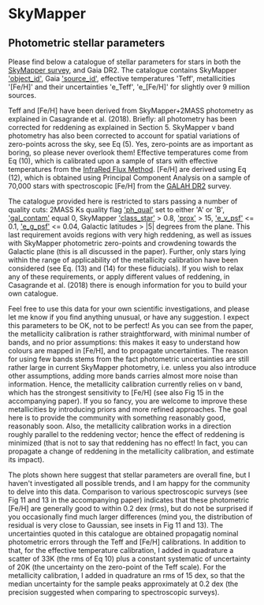 # SkyMapper
Photometric stellar parameters
-------------------------------------------------------

Please find below a catalogue of stellar parameters for stars in
both the [SkyMapper survey](http://adsabs.harvard.edu/abs/2018PASA...35...10W), 
and Gaia DR2. The catalogue contains SkyMapper
['object_id'](http://skymapper.anu.edu.au/table-browser/), 
Gaia ['source_id'](https://gaia.aip.de/metadata/gdr2/gaia_source/), 
effective temperatures 'Teff', metallicities '[Fe/H]' and their uncertainties 
'e_Teff', 'e_[Fe/H]' for slightly over 9 million sources.

Teff and [Fe/H] have been derived from SkyMapper+2MASS photometry as explained
in Casagrande et al. (2018). Briefly: all photometry has been corrected for
reddening as explained in Section 5. SkyMapper v band photometry has also been
corrected to account for spatial variations of zero-points across the sky, see
Eq (5). Yes, zero-points are as important as boring, so please never overlook
them!
Effective temperatures come from Eq (10), which is calibrated upon a sample of 
stars with effective temperatures from the 
[InfraRed Flux Method](http://adsabs.harvard.edu/abs/2010A%26A...512A..54C). [Fe/H] are
derived using Eq (12), which is obtained using Principal Component Analysis on
a sample of 70,000 stars with spectroscopic [Fe/H] from the 
[GALAH DR2](http://adsabs.harvard.edu/abs/2018MNRAS.478.4513B) survey.

The catalogue provided here is restricted to stars passing a number of quality
cuts: 2MASS Ks quality flag ['ph_qual'](https://old.ipac.caltech.edu/2mass/releases/allsky/doc/sec1_6b.html#phqual) 
set to either 'A' or 'B', ['gal_contam'](https://old.ipac.caltech.edu/2mass/releases/allsky/doc/sec2_2a.html)
equal 0, SkyMapper ['class_star'](http://skymapper.anu.edu.au/table-browser/) > 0.8, 
['prox'](http://skymapper.anu.edu.au/table-browser/) > 15, 
['e_v_psf'](http://skymapper.anu.edu.au/table-browser/) <= 0.1,
['e_g_psf'](http://skymapper.anu.edu.au/table-browser/) <= 0.04, 
Galactic latitudes > |5| degrees from the plane. This last
requirement avoids regions with very high reddening, as well as issues
with SkyMapper photometric zero-points and crowdening towards the Galactic
plane (this is all discussed in the paper). Further, only stars lying within the
range of applicability of the metallicity calibration have been considered
(see Eq. (13) and (14) for these fiducials). If you wish to relax any of these
requirements, or apply different values of reddening, in Casagrande et al.
(2018) there is enough information for you to build your own catalogue. 

Feel free to use this data for your own scientific investigations, and please
let me know if you find anything unusual, or have any suggestion.
I expect this parameters to be OK, not to be perfect! As you can see from the
paper, the metallicity calibration is rather straightforward, with minimal number 
of bands, and no prior assumptions: this makes it easy to understand how colours 
are mapped in [Fe/H], and to propagate uncertainties. The reason for using few 
bands stems from the fact photometric uncertainties are still rather large in 
current SkyMapper photometry, i.e. unless you also introduce other assumptions, 
adding more bands carries almost more noise than information. Hence, the 
metallicity calibration currently  relies on v band, which has the strongest 
sensitivity to [Fe/H] (see also Fig 15 in the accompanying paper). If you so fancy, 
you are  welcome to improve these metallicities by introducing priors and more 
refined approaches. The goal here is to provide the community with something reasonably 
good, reasonably soon. Also, the metallicity calibration works in a direction 
roughly parallel to the reddening vector; hence the effect of reddening is minimized 
(that is not to say that reddening has no effect! In fact, you can propagate a 
change of reddening in the metallicity calibration, and estimate its impact). 

The plots shown here suggest that stellar parameters are overall fine, but I
haven't investigated all possible trends, and I am happy for the community to
delve into this data. 
Comparison to various spectroscopic surveys (see Fig 11 and 13 in the
accompanying paper) indicates that these photometric [Fe/H] are generally good
to within 0.2 dex (rms), but do not be surprised if you occasionally find much
larger differences (mind you, the distribution of residual is very close to 
Gaussian, see insets in Fig 11 and 13). The uncertainties quoted in this catalogue are obtained propagatig
nominal photometric errors through the Teff and [Fe/H] calibrations. In addition
to that, for the effective temperature calibration, I added in quadrature a 
scatter of 33K (the rms of Eq 10) plus a constant systematic of uncertainty of 
20K (the uncertainty on the zero-point of the Teff scale). For the metallicity 
calibration, I added in quadrature an rms of 15 dex, so that the median uncertainty 
for the sample peaks approximately at 0.2 dex (the precision suggested when 
comparing to spectroscopic surveys).
